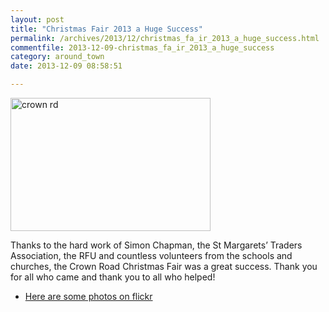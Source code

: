 ```yaml
---
layout: post
title: "Christmas Fair 2013 a Huge Success"
permalink: /archives/2013/12/christmas_fa_ir_2013_a_huge_success.html
commentfile: 2013-12-09-christmas_fa_ir_2013_a_huge_success
category: around_town
date: 2013-12-09 08:58:51

---
```


<p>
<a href="http://www.flickr.com/photos/mahnke/11272108243/" title="crown rd by Peter M, on Flickr"><img src="http://farm
4.staticflickr.com/3782/11272108243_486a171a3d_n.jpg" width="320" height="213" alt="crown rd" class="photo center" /></a>

</p>
<p>
Thanks to the hard work of Simon Chapman, the St Margarets’ Traders Association, the <span class="caps">RFU </span>and countless
volunteers from the schools and churches, the Crown Road Christmas Fair was a great success. Thank you for all who came and thank you to
all who helped!

</p>
<ul>
<li>
<a href="http://www.flickr.com/photos/mahnke/sets/72157638477226753/">Here are some photos on flickr</a>

</li>
</ul>
